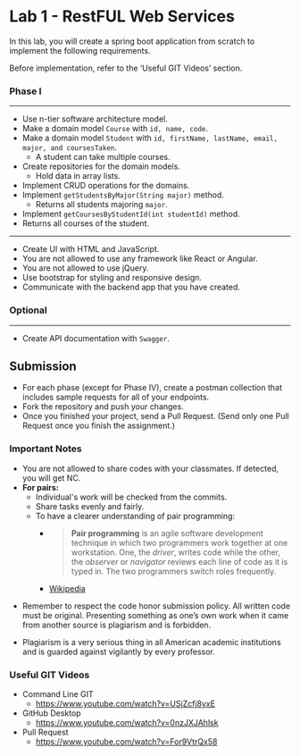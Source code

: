 
# Lab 1 - RestFUL Web Services

In this lab, you will create a spring boot application from scratch to implement the following requirements.

Before implementation, refer to the ‘Useful GIT Videos’ section.

###  Phase I
---
* Use n-tier software architecture model.
* Make a domain model `Course` with  `id, name, code`.
* Make a domain model `Student` with `id, firstName, lastName, email, major, and coursesTaken`.
    * A student can take multiple courses.
* Create repositories for the domain models. 
	* Hold data in array lists.
* Implement CRUD operations for the domains.
* Implement `getStudentsByMajor(String major)` method.
	* Returns all students majoring `major`.
* Implement `getCoursesByStudentId(int studentId)` method.
* Returns all courses of the student.


---
*  Create UI with HTML and JavaScript.
*  You are not allowed to use any framework like React or Angular.
*  You are not allowed to use jQuery.
*  Use bootstrap for styling and responsive design.
* Communicate with the backend app that you have created.

### Optional
---
* Create API documentation with `Swagger`.

## Submission

* For each phase (except for Phase IV), create a postman collection that includes sample requests for all of your endpoints.
* Fork the repository and push your changes.
* Once you finished your project, send a Pull Request. (Send only one Pull Request once you finish the assignment.)

### Important Notes

 * You are not allowed to share codes with your classmates. If detected, you will get NC.
 * **For pairs:**
	 * Individual's work will be checked from the commits.
	 *  Share tasks evenly and fairly.
	 *  To have a clearer understanding of pair programming:
		 *  > **Pair programming** is an agile software development technique in which two programmers work together at one workstation. One, the _driver_, writes code while the other, the _observer_ or _navigator_ reviews each line of code as it is typed in. The two programmers switch roles frequently. 
		 * [Wikipedia](https://en.wikipedia.org/wiki/Pair_programming#:~:text=Pair%20programming%20is%20an%20agile,two%20programmers%20switch%20roles%20frequently.)

-   Remember to respect the code honor submission policy. All written code must be original. Presenting something as one’s own work when it came from another source is plagiarism and is forbidden.
    
-   Plagiarism is a very serious thing in all American academic institutions and is guarded against vigilantly by every professor.

### Useful GIT Videos
* Command Line GIT
	* https://www.youtube.com/watch?v=USjZcfj8yxE
* GitHub Desktop
	* https://www.youtube.com/watch?v=0nzJXJAhlsk
* Pull Request
	* https://www.youtube.com/watch?v=For9VtrQx58

